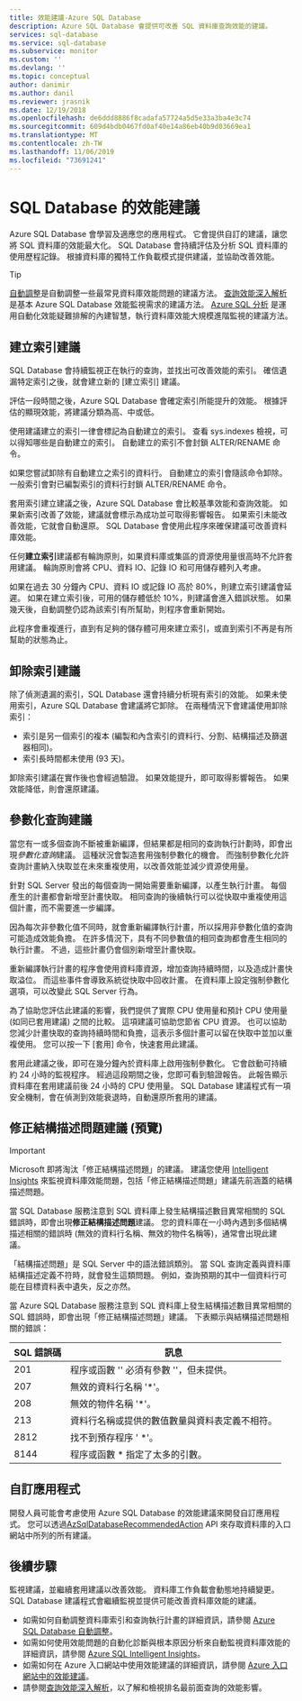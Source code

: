 ```yaml
---
title: 效能建議-Azure SQL Database
description: Azure SQL Database 會提供可改善 SQL 資料庫查詢效能的建議。
services: sql-database
ms.service: sql-database
ms.subservice: monitor
ms.custom: ''
ms.devlang: ''
ms.topic: conceptual
author: danimir
ms.author: danil
ms.reviewer: jrasnik
ms.date: 12/19/2018
ms.openlocfilehash: de6ddd8886f8cadafa57724a5d5e33a3ba4e3c74
ms.sourcegitcommit: 609d4bdb0467fd0af40e14a86eb40b9d03669ea1
ms.translationtype: MT
ms.contentlocale: zh-TW
ms.lasthandoff: 11/06/2019
ms.locfileid: "73691241"
---
```

# <a name="performance-recommendations-for-sql-database"></a>SQL Database 的效能建議

Azure SQL Database 會學習及適應您的應用程式。 它會提供自訂的建議，讓您將 SQL 資料庫的效能最大化。 SQL Database 會持續評估及分析 SQL 資料庫的使用歷程記錄。 根據資料庫的獨特工作負載模式提供建議，並協助改善效能。

> [!TIP]
> [自動調整](sql-database-automatic-tuning.md)是自動調整一些最常見資料庫效能問題的建議方法。 [查詢效能深入解析](sql-database-query-performance.md)是基本 Azure SQL Database 效能監視需求的建議方法。 [Azure SQL 分析](../azure-monitor/insights/azure-sql.md) 是運用自動化效能疑難排解的內建智慧，執行資料庫效能大規模進階監視的建議方法。
>

## <a name="create-index-recommendations"></a>建立索引建議
SQL Database 會持續監視正在執行的查詢，並找出可改善效能的索引。 確信遺漏特定索引之後，就會建立新的 [建立索引] 建議。

 評估一段時間之後，Azure SQL Database 會確定索引所能提升的效能。 根據評估的顯現效能，將建議分類為高、中或低。 

使用建議建立的索引一律會標記為自動建立的索引。 查看 sys.indexes 檢視，可以得知哪些是自動建立的索引。 自動建立的索引不會封鎖 ALTER/RENAME 命令。 

如果您嘗試卸除有自動建立之索引的資料行。 自動建立的索引會隨該命令卸除。 一般索引會對已編製索引的資料行封鎖 ALTER/RENAME 命令。

套用索引建立建議之後，Azure SQL Database 會比較基準效能和查詢效能。 如果新索引改善了效能，建議就會標示為成功並可取得影響報告。 如果索引未能改善效能，它就會自動還原。 SQL Database 會使用此程序來確保建議可改善資料庫效能。

任何**建立索引**建議都有輪詢原則，如果資料庫或集區的資源使用量很高時不允許套用建議。 輪詢原則會將 CPU、資料 IO、記錄 IO 和可用儲存體列入考慮。 

如果在過去 30 分鐘內 CPU、資料 IO 或記錄 IO 高於 80%，則建立索引建議會延遲。 如果在建立索引後，可用的儲存體低於 10%，則建議會進入錯誤狀態。 如果幾天後，自動調整仍認為該索引有所幫助，則程序會重新開始。 

此程序會重複進行，直到有足夠的儲存體可用來建立索引，或直到索引不再是有所幫助的狀態為止。

## <a name="drop-index-recommendations"></a>卸除索引建議
除了偵測遺漏的索引，SQL Database 還會持續分析現有索引的效能。 如果未使用索引，Azure SQL Database 會建議將它卸除。 在兩種情況下會建議使用卸除索引：
* 索引是另一個索引的複本 (編製和內含索引的資料行、分割、結構描述及篩選器相同)。
* 索引長時間都未使用 (93 天)。

卸除索引建議在實作後也會經過驗證。 如果效能提升，即可取得影響報告。 如果效能降低，則會還原建議。


## <a name="parameterize-queries-recommendations"></a>參數化查詢建議
當您有一或多個查詢不斷被重新編譯，但結果都是相同的查詢執行計劃時，即會出現*參數化查詢*建議。 這種狀況會製造套用強制參數化的機會。 而強制參數化允許查詢計畫納入快取並在未來重複使用，以改善效能並減少資源使用量。 

針對 SQL Server 發出的每個查詢一開始需要重新編譯，以產生執行計畫。 每個產生的計畫都會新增至計畫快取。 相同查詢的後續執行可以從快取中重複使用這個計畫，而不需要進一步編譯。 

因為每次非參數化值不同時，就會重新編譯執行計畫，所以採用非參數化值的查詢可能造成效能負擔。 在許多情況下，具有不同參數值的相同查詢都會產生相同的執行計畫。 不過，這些計畫仍會個別新增至計畫快取。 

重新編譯執行計畫的程序會使用資料庫資源，增加查詢持續時間，以及造成計畫快取溢位。 而這些事件會導致系統從快取中回收計畫。 在資料庫上設定強制參數化選項，可以改變此 SQL Server 行為。 

為了協助您評估此建議的影響，我們提供了實際 CPU 使用量和預計 CPU 使用量 (如同已套用建議) 之間的比較。 這項建議可協助您節省 CPU 資源。 也可以協助您減少計畫快取的查詢持續時間和負擔，這表示多個計畫可以留在快取中並加以重複使用。 您可以按一下 [套用] 命令，快速套用此建議。 

套用此建議之後，即可在幾分鐘內於資料庫上啟用強制參數化。 它會啟動可持續約 24 小時的監視程序。 經過這段期間之後，您即可看到驗證報告。 此報告顯示資料庫在套用建議前後 24 小時的 CPU 使用量。 SQL Database 建議程式有一項安全機制，會在偵測到效能衰退時，自動還原所套用的建議。

## <a name="fix-schema-issues-recommendations-preview"></a>修正結構描述問題建議 (預覽)

> [!IMPORTANT]
> Microsoft 即將淘汰「修正結構描述問題」的建議。 建議您使用 [Intelligent Insights](sql-database-intelligent-insights.md) 來監視資料庫效能問題，包括「修正結構描述問題」建議先前涵蓋的結構描述問題。
> 

當 SQL Database 服務注意到 SQL 資料庫上發生結構描述數目異常相關的 SQL 錯誤時，即會出現**修正結構描述問題**建議。 您的資料庫在一小時內遇到多個結構描述相關的錯誤時 (無效的資料行名稱、無效的物件名稱等)，通常會出現此建議。

「結構描述問題」是 SQL Server 中的語法錯誤類別。 當 SQL 查詢定義與資料庫結構描述定義不符時，就會發生這類問題。 例如，查詢預期的其中一個資料行可能在目標資料表中遺失，反之亦然。 

當 Azure SQL Database 服務注意到 SQL 資料庫上發生結構描述數目異常相關的 SQL 錯誤時，即會出現「修正結構描述問題」建議。 下表顯示與結構描述問題相關的錯誤：

| SQL 錯誤碼 | 訊息 |
| --- | --- |
| 201 |程序或函數 '' 必須有參數 ''，但未提供。 |
| 207 |無效的資料行名稱 '*'。 |
| 208 |無效的物件名稱 '*'。 |
| 213 |資料行名稱或提供的數值數量與資料表定義不相符。 |
| 2812 |找不到預存程序 ' *'。 |
| 8144 |程序或函數 * 指定了太多的引數。 |

## <a name="custom-applications"></a>自訂應用程式

開發人員可能會考慮使用 Azure SQL Database 的效能建議來開發自訂應用程式。 您可以透過[AzSqlDatabaseRecommendedAction](https://docs.microsoft.com/powershell/module/az.sql/get-azsqldatabaserecommendedaction) API 來存取資料庫的入口網站中所列的所有建議。

## <a name="next-steps"></a>後續步驟
監視建議，並繼續套用建議以改善效能。 資料庫工作負載會動態地持續變更。 SQL Database 建議程式會繼續監視並提供可能改善資料庫效能的建議。 

* 如需如何自動調整資料庫索引和查詢執行計畫的詳細資訊，請參閱 [Azure SQL Database 自動調整](sql-database-automatic-tuning.md)。
* 如需如何使用效能問題的自動化診斷與根本原因分析來自動監視資料庫效能的詳細資訊，請參閱 [Azure SQL Intelligent Insights](sql-database-intelligent-insights.md)。
*  如需如何在 Azure 入口網站中使用效能建議的詳細資訊，請參閱 [Azure 入口網站中的效能建議](sql-database-advisor-portal.md)。
* 請參閱[查詢效能深入解析](sql-database-query-performance.md)，以了解和檢視排名最前面查詢的效能影響。


